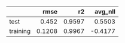 |          |   rmse |     r2 |   avg_nll |
|:---------|-------:|-------:|----------:|
| test     | 0.452  | 0.9597 |    0.5503 |
| training | 0.1208 | 0.9967 |   -0.4177 |